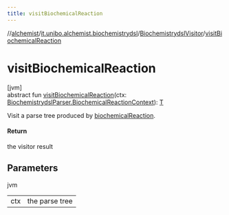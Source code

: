 ```yaml
---
title: visitBiochemicalReaction
---
```

//[alchemist](../../../index.html)/[it.unibo.alchemist.biochemistrydsl](../index.html)/[BiochemistrydslVisitor](index.html)/[visitBiochemicalReaction](visit-biochemical-reaction.html)



# visitBiochemicalReaction



[jvm]\
abstract fun [visitBiochemicalReaction](visit-biochemical-reaction.html)(ctx: [BiochemistrydslParser.BiochemicalReactionContext](../-biochemistrydsl-parser/-biochemical-reaction-context/index.html)): [T](../../it.unibo.alchemist.model.implementations.conditions/-neighborhood-present/index.html)



Visit a parse tree produced by [biochemicalReaction](../-biochemistrydsl-parser/biochemical-reaction.html).



#### Return



the visitor result



## Parameters


jvm

| | |
|---|---|
| ctx | the parse tree |




